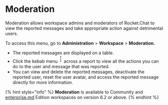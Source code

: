 # Moderation

Moderation allows workspace admins and moderators of Rocket.Chat to view the reported messages and take appropriate action against detrimental users.

To access this menu, go to **Administration** > **Workspace** > **Moderation.**

* The reported messages are displayed on a table.
* Click the kebab menu <img src="../../.gitbook/assets/image (1) (2).png" alt="" data-size="line"> across a report to view all the actions you can do to the user and message that was reported.
* You can view and delete the reported messages, deactivate the reported user, reset the user avatar, and access the reported message directly for more information.&#x20;

{% hint style="info" %}
**Moderation** is available to Community and [enterprise.md](settings/enterprise.md "mention") Edition workspaces on version 6.2 or above.
{% endhint %}
